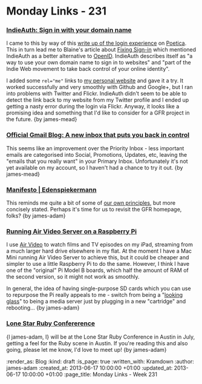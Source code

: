 Monday Links - 231
============

### [IndieAuth: Sign in with your domain name](https://indieauth.com/)

I came to this by way of this [write up of the login experience](http://www.tbray.org/ongoing/When/201x/2013/06/07/Why-findIDP) on [Poetica](https://poetica.com/). This in turn lead me to Blaine's article about [Fixing Sign-in](http://blog.romeda.org/2013/06/thoughts-on-signin.html) which mentioned IndieAuth as a better alternative to [OpenID](http://openid.net/). IndieAuth describes itself as "a way to use your own domain name to sign in to websites" and "part of the Indie Web movement to take back control of your online identity".

I added some `rel="me"` links to [my personal website](http://jamesmead.org) and gave it a try. It worked successfully and very smoothly with Github and Google+, but I ran into problems with Twitter and Flickr. IndieAuth didn't seem to be able to detect the link back to my website from my Twitter profile and I ended up getting a nasty error during the login via Flickr. Anyway, it looks like a promising idea and something that I'd like to consider for a GFR project in the future. {by james-mead}


### [Official Gmail Blog: A new inbox that puts you back in control](http://gmailblog.blogspot.co.uk/2013/05/a-new-inbox-that-puts-you-back-in.html)

This seems like an improvement over the Priority Inbox - less important emails are categorised into Social, Promotions, Updates, etc, leaving the "emails that you really want" in your Primary Inbox. Unfortunately it's not yet available on my account, so I haven't had a chance to try it out. {by james-mead}


### [Manifesto | Edenspiekermann](http://www.edenspiekermann.com/manifesto)

This reminds me quite a bit of some of [our own principles](/), but more concisely stated. Perhaps it's time for us to revisit the GFR homepage, folks? {by james-adam}


### [Running Air Video Server on a Raspberry Pi](http://www.raspberrypi.org/phpBB3/viewtopic.php?t=31808&p=360958)

I use [Air Video](http://www.inmethod.com/air-video/index.html) to watch films and TV episodes on my iPad, streaming from a much larger hard drive elsewhere in my flat. At the moment I have a Mac Mini running Air Video Server to achieve this, but it could be cheaper and simpler to use a little Raspberry Pi to do the same. However, I think I have one of the "original" Pi Model B boards, which half the amount of RAM of the second version, so it might not work as smoothly.

In general, the idea of having single-purpose SD cards which you can use to repurpose the Pi really appeals to me - switch from being a "[looking glass](http://scraplab.net/project-looking-glass/)" to being a media server just by plugging in a new "cartridge" and rebooting... {by james-adam}


### [Lone Star Ruby Confererence](http://www.lonestarruby.org/2013/lsrc)

{l james-adam, I} will be at the Lone Star Ruby Conference in Austin in July, getting a feel for the Ruby scene in Austin. If you're reading this and also going, please let me know, I'd love to meet up! {by james-adam}



:render_as: Blog
:kind: draft
:is_page: true
:written_with: Kramdown
:author: james-adam
:created_at: 2013-06-17 10:00:00 +01:00
:updated_at: 2013-06-17 10:00:00 +01:00
:page_title: Monday Links - Week 231
